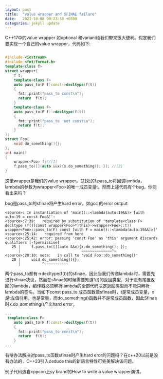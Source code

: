 ```yaml
---
layout: post
title:  "value wrapper and SFINAE failure"
date:   2021-10-08 09:23:58 +0800
categories: jekyll update
---
```


C\++17中的value wrapper 如optional 和variant给我们带来很大便利。假定我们要实现一个自己的value wrapper，代码如下:
```cpp

#include <iostream>
#include <fmt/format.h>
template<class T>
struct wrapper{
    T t;
    template<class F>
    auto pass_to(F f)const->decltype(f(t))
    {
      fmt::print("pass_to const\n");
      return  f(t);
    }
    template<class F>
    auto pass_to(F f)->decltype(f(t))
    {
      fmt::print("pass_to  not const\n");
      return f(t);
    }
};
struct Foo{
    void do_something(){};
};
int main()
{
    wrapper<Foo> f;//[1]
    f.pass_to([](auto &&x){x.do_something(); }); //[2]
}

```
这里wrapper是我们的value wrapper。[2]处的f.pass_to将回调lambda，lambda的参数为wrapper\<Foo\>的唯一成员变量t。然而上述代码有个bug，你能看出来吗？

bug是pass_to的sfinae将产生hard error。如gcc 的error output:
```
<source>: In instantiation of 'main()::<lambda(auto:19&&)> [with auto:19 = const Foo&]':
<source>:7:39:   required by substitution of 'template<class F> decltype (f(((const wrapper<Foo>*)this)->wrapper<Foo>::t)) wrapper<Foo>::pass_to(F) const [with F = main()::<lambda(auto:19&&)>]'
<source>:25:14:   required from here
<source>:25:42: error: passing 'const Foo' as 'this' argument discards qualifiers [-fpermissive]
   25 |     f.pass_to([](auto &&x){x.do_something(); });
      |                            ~~~~~~~~~~~~~~^~
<source>:20:10: note:   in call to 'void Foo::do_something()'
   20 |     void do_something(){};
      |          ^~~~~~~~~~~~

```

两个pass_to都有->decltype(f(t))的sfinae，因此当我们传递lambda时，需要先进行sfinae决议，然而在sfinae的时候需要知道f(t)的返回类型，对于没有尾置返回的lambda，编译器必须解析lambda的全部代码决定返回类型而不能只解析lambda的签名。当如下const pass_to 成员函数做sfinae时，t是常成员变量，x是t左值引用，也是常量，而do_something()函数并不是常成员函数，因此Sfinae 时x.do_something()产出hard error。

```cpp
...
 template<class F>
    auto pass_to(F f)const->decltype(f(t))
    {
      fmt::print("pass_to const\n");
      return  f(t);
    }
...
```
有啥办法解决对pass_to函数sfinae时产生hard eror的问题吗？在c\++20以前是没有办法的，C\++23引入deduce this的新语言特性可完美解决该问题。

例子代码选自cppcon上sy brand的How to write a value wrapper演讲。
